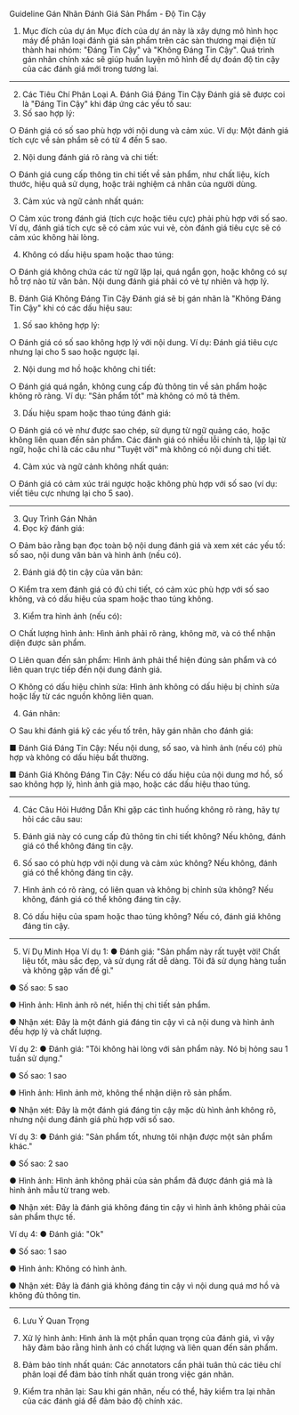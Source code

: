 Guideline Gán Nhãn Đánh Giá Sản Phẩm - Độ Tin Cậy
1. Mục đích của dự án
Mục đích của dự án này là xây dựng mô hình học máy để phân loại đánh giá sản phẩm trên các sàn thương mại điện tử thành hai nhóm: "Đáng Tin Cậy" và "Không Đáng Tin Cậy". Quá trình gán nhãn chính xác sẽ giúp huấn luyện mô hình để dự đoán độ tin cậy của các đánh giá mới trong tương lai.
________________________________________
2. Các Tiêu Chí Phân Loại
A. Đánh Giá Đáng Tin Cậy
 Đánh giá sẽ được coi là "Đáng Tin Cậy" khi đáp ứng các yếu tố sau:
1.	Số sao hợp lý:

○	Đánh giá có số sao phù hợp với nội dung và cảm xúc. Ví dụ: Một đánh giá tích cực về sản phẩm sẽ có từ 4 đến 5 sao.

2.	Nội dung đánh giá rõ ràng và chi tiết:

○	Đánh giá cung cấp thông tin chi tiết về sản phẩm, như chất liệu, kích thước, hiệu quả sử dụng, hoặc trải nghiệm cá nhân của người dùng.

3.	Cảm xúc và ngữ cảnh nhất quán:

○	Cảm xúc trong đánh giá (tích cực hoặc tiêu cực) phải phù hợp với số sao. Ví dụ, đánh giá tích cực sẽ có cảm xúc vui vẻ, còn đánh giá tiêu cực sẽ có cảm xúc không hài lòng.

4.	Không có dấu hiệu spam hoặc thao túng:

○	Đánh giá không chứa các từ ngữ lặp lại, quá ngắn gọn, hoặc không có sự hỗ trợ nào từ văn bản. Nội dung đánh giá phải có vẻ tự nhiên và hợp lý.

B. Đánh Giá Không Đáng Tin Cậy
 Đánh giá sẽ bị gán nhãn là "Không Đáng Tin Cậy" khi có các dấu hiệu sau:
1.	Số sao không hợp lý:

○	Đánh giá có số sao không hợp lý với nội dung. Ví dụ: Đánh giá tiêu cực nhưng lại cho 5 sao hoặc ngược lại.

2.	Nội dung mơ hồ hoặc không chi tiết:

○	Đánh giá quá ngắn, không cung cấp đủ thông tin về sản phẩm hoặc không rõ ràng. Ví dụ: "Sản phẩm tốt" mà không có mô tả thêm.

3.	Dấu hiệu spam hoặc thao túng đánh giá:

○	Đánh giá có vẻ như được sao chép, sử dụng từ ngữ quảng cáo, hoặc không liên quan đến sản phẩm. Các đánh giá có nhiều lỗi chính tả, lặp lại từ ngữ, hoặc chỉ là các câu như "Tuyệt vời" mà không có nội dung chi tiết.

4.	Cảm xúc và ngữ cảnh không nhất quán:

○	Đánh giá có cảm xúc trái ngược hoặc không phù hợp với số sao (ví dụ: viết tiêu cực nhưng lại cho 5 sao).

________________________________________
3. Quy Trình Gán Nhãn
1.	Đọc kỹ đánh giá:

○	Đảm bảo rằng bạn đọc toàn bộ nội dung đánh giá và xem xét các yếu tố: số sao, nội dung văn bản và hình ảnh (nếu có).

2.	Đánh giá độ tin cậy của văn bản:

○	Kiểm tra xem đánh giá có đủ chi tiết, có cảm xúc phù hợp với số sao không, và có dấu hiệu của spam hoặc thao túng không.

3.	Kiểm tra hình ảnh (nếu có):

○	Chất lượng hình ảnh: Hình ảnh phải rõ ràng, không mờ, và có thể nhận diện được sản phẩm.

○	Liên quan đến sản phẩm: Hình ảnh phải thể hiện đúng sản phẩm và có liên quan trực tiếp đến nội dung đánh giá.

○	Không có dấu hiệu chỉnh sửa: Hình ảnh không có dấu hiệu bị chỉnh sửa hoặc lấy từ các nguồn không liên quan.

4.	Gán nhãn:

○	Sau khi đánh giá kỹ các yếu tố trên, hãy gán nhãn cho đánh giá:

■	Đánh Giá Đáng Tin Cậy: Nếu nội dung, số sao, và hình ảnh (nếu có) phù hợp và không có dấu hiệu bất thường.

■	Đánh Giá Không Đáng Tin Cậy: Nếu có dấu hiệu của nội dung mơ hồ, số sao không hợp lý, hình ảnh giả mạo, hoặc các dấu hiệu thao túng.

________________________________________
4. Các Câu Hỏi Hướng Dẫn
Khi gặp các tình huống không rõ ràng, hãy tự hỏi các câu sau:
1.	Đánh giá này có cung cấp đủ thông tin chi tiết không?
 Nếu không, đánh giá có thể không đáng tin cậy.

2.	Số sao có phù hợp với nội dung và cảm xúc không?
 Nếu không, đánh giá có thể không đáng tin cậy.

3.	Hình ảnh có rõ ràng, có liên quan và không bị chỉnh sửa không?
 Nếu không, đánh giá có thể không đáng tin cậy.

4.	Có dấu hiệu của spam hoặc thao túng không?
 Nếu có, đánh giá không đáng tin cậy.

________________________________________
5. Ví Dụ Minh Họa
Ví dụ 1:
●	Đánh giá: "Sản phẩm này rất tuyệt vời! Chất liệu tốt, màu sắc đẹp, và sử dụng rất dễ dàng. Tôi đã sử dụng hàng tuần và không gặp vấn đề gì."

●	Số sao: 5 sao

●	Hình ảnh: Hình ảnh rõ nét, hiển thị chi tiết sản phẩm.

●	Nhận xét: Đây là một đánh giá đáng tin cậy vì cả nội dung và hình ảnh đều hợp lý và chất lượng.

Ví dụ 2:
●	Đánh giá: "Tôi không hài lòng với sản phẩm này. Nó bị hỏng sau 1 tuần sử dụng."

●	Số sao: 1 sao

●	Hình ảnh: Hình ảnh mờ, không thể nhận diện rõ sản phẩm.

●	Nhận xét: Đây là một đánh giá đáng tin cậy mặc dù hình ảnh không rõ, nhưng nội dung đánh giá phù hợp với số sao.

Ví dụ 3:
●	Đánh giá: "Sản phẩm tốt, nhưng tôi nhận được một sản phẩm khác."

●	Số sao: 2 sao

●	Hình ảnh: Hình ảnh không phải của sản phẩm đã được đánh giá mà là hình ảnh mẫu từ trang web.

●	Nhận xét: Đây là đánh giá không đáng tin cậy vì hình ảnh không phải của sản phẩm thực tế.

Ví dụ 4:
●	Đánh giá: "Ok"

●	Số sao: 1 sao

●	Hình ảnh: Không có hình ảnh.

●	Nhận xét: Đây là đánh giá không đáng tin cậy vì nội dung quá mơ hồ và không đủ thông tin.

________________________________________
6. Lưu Ý Quan Trọng
1.	Xử lý hình ảnh: Hình ảnh là một phần quan trọng của đánh giá, vì vậy hãy đảm bảo rằng hình ảnh có chất lượng và liên quan đến sản phẩm.

2.	Đảm bảo tính nhất quán: Các annotators cần phải tuân thủ các tiêu chí phân loại để đảm bảo tính nhất quán trong việc gán nhãn.

3.	Kiểm tra nhãn lại: Sau khi gán nhãn, nếu có thể, hãy kiểm tra lại nhãn của các đánh giá để đảm bảo độ chính xác.
